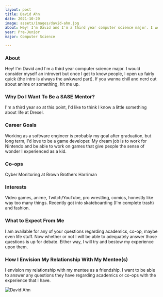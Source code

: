 ```yaml
---
layout: post
title: David Ahn 
date: 2021-10-20
image: assets/images/david-ahn.jpg
about: Hey! I'm David and I'm a third year computer science major. I would consider myself an introvert but once I get to know people, I open up fairly quick (the intro is always the awkward part). If you wanna chill and nerd out about anime or something, hit me up.
year: Pre-Junior
major: Computer Science

---
```


### About

Hey! I'm David and I'm a third year computer science major. I would consider myself an introvert but once I get to know people, I open up fairly quick (the intro is always the awkward part). If you wanna chill and nerd out about anime or something, hit me up.

### Why Do I Want To Be a SASE Mentor?

I'm a third year so at this point, I'd like to think I know a little something about life at Drexel.

### Career Goals

Working as a software engineer is probably my goal after graduation, but long term, I'd love to be a game developer. My dream job is to work for Nintendo and be able to work on games that give people the sense of wonder I experienced as a kid.

### Co-ops

Cyber Monitoring at Brown Brothers Harriman

### Interests

Video games, anime, Twitch/YouTube, pro wrestling, comics, honestly like way too many things. Recently got into skateboarding (I'm complete trash) and fashion.

### What to Expect From Me

I am available for any of your questions regarding academics, co-op, maybe even life stuff. Now whether or not I will be able to adequately answer those questions is up for debate. Either way, I will try and bestow my experience upon them.

### How I Envision My Relationship With My Mentee(s) 

I envision my relationship with my mentee as a friendship. I want to be able to answer any questions they have regarding academics or co-ops with the experience that I have.

<div class="text-center my-5">
    <img src="https://sase-drexel.github.io/mentorship-2021/assets/images/david-ahn.jpg" alt="David Ahn" class="rounded post-img" />
</div>

